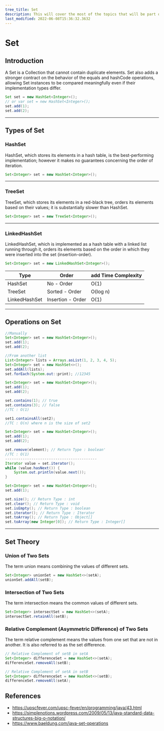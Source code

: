 ```yaml
---
tree_title: Set
description: This will cover the most of the topics that will be part of the Set.
last_modified: 2022-06-08T15:36:32.3632
---
```


# Set

## Introduction
<div class="section-container pl0 pr0">
<div class="section-item pl0">

A Set is a Collection that cannot contain duplicate elements.
Set also adds a stronger contract on the behavior of the equals and hashCode operations, allowing Set instances to be compared meaningfully even if their implementation types differ.
</div>
<div class="section-item">

```java
Set set = new HashSet<Integer>();
// or var set = new HashSet<Integer>();
set.add(1);
set.add(2);
```
</div>
</div>

<hr/>

## Types of Set


<div class="section-container pl0 pr0">
<div class="section-item pl0">

### HashSet
HashSet, which stores its elements in a hash table, is the best-performing implementation; however it makes no guarantees concerning the order of iteration.

```java
Set<Integer> set = new HashSet<Integer>();
```
<hr/>
</div>
<div class="section-item">

### TreeSet
TreeSet, which stores its elements in a red-black tree, orders its elements based on their values; it is substantially slower than HashSet.

```java
Set<Integer> set = new TreeSet<Integer>();
```
<hr/>

</div>
</div>


<div class="section-container pl0 pr0">
<div class="section-item pl0">

### LinkedHashSet
LinkedHashSet, which is implemented as a hash table with a linked list running through it, orders its elements based on the order in which they were inserted into the set (insertion-order).

```java
Set<Integer> set = new LinkedHashSet<Integer>();
```
</div>
<div class="section-item">

| Type | Order | add Time Complexity|
| ---- | ----------- | ------------- |
| HashSet | No - Order | O(1) |
| TreeSet | Sorted - Order | O(log n) |
| LinkedHashSet | Insertion - Order | O(1) |

</div>
</div>
<hr/>


## Operations on Set

<div class="section-container pl0 pr0">
<div class="section-item pl0">

```java title="Add on Set"
//Manually
Set<Integer> set = new HashSet<Integer>();
set.add(1);
set.add(2);

//From another list
List<Integer> lists = Arrays.asList(1, 2, 3, 4, 5);
Set<Integer> set = new HashSet<>();
set.addAll(lists);
set.forEach(System.out::print); //12345
```
</div>
<div class="section-item">

```java title="Contains on Set"
Set<Integer> set = new HashSet<Integer>();
set.add(1);
set.add(2);

set.contains(1); // true
set.contains(3); // false
//TC : O(1)

set1.containsAll(set2);
//TC : O(n) where n is the size of set2
```
</div>
</div>


<div class="section-container pl0 pr0">
<div class="section-item pl0">

```java title="Remove & Iterator on Set"
Set<Integer> set = new HashSet<Integer>();
set.add(1);
set.add(2);

set.remove(element); // Return Type : boolean'
//TC : O(1)
------------------------------------------
Iterator value = set.iterator();
while (value.hasNext()) {
    System.out.println(value.next());
}
```
</div>
<div class="section-item">

```java title="Other operations on Set"
Set<Integer> set = new HashSet<Integer>();
set.add(1);

set.size(); // Return Type : int
set.clear(); // Return Type : void
set.isEmpty(); // Return Type : boolean
set.iterator(); // Return Type : Iterator
set.toArray(); // Return Type : Object[]
set.toArray(new Integer[0]); // Return Type : Integer[]

```
</div>
</div>

<hr/>

## Set Theory

<div class="section-container pl0 pr0">
<div class="section-item pl0">

### Union of Two Sets
The term union means combining the values of different sets.

```java 
Set<Integer> unionSet = new HashSet<>(setA);
unionSet.addAll(setB);
```

</div>
<div class="section-item">

### Intersection of Two Sets
The term intersection means the common values of different sets.

```java 
Set<Integer> intersectSet = new HashSet<>(setA);
intersectSet.retainAll(setB);
```
</div>
</div>

<div class="section-container pl0 pr0">
<div class="section-item pl0">

### Relative Complement (Asymmetric Difference) of Two Sets
The term relative complement means the values from one set that are not in another. It is also referred to as the set difference.
```java
// Relative Complement of setB in setA
Set<Integer> differenceSet = new HashSet<>(setA);
differenceSet.removeAll(setB);

// Relative Complement of setA in setB
Set<Integer> differenceSet = new HashSet<>(setB);
differenceSet.removeAll(setA);
```
</div>
<div class="section-item">

</div>
</div>

## References

- <https://upscfever.com/upsc-fever/en/programming/java/43.html>
- <https://simplenotions.wordpress.com/2009/05/13/java-standard-data-structures-big-o-notation/>
- <https://www.baeldung.com/java-set-operations>